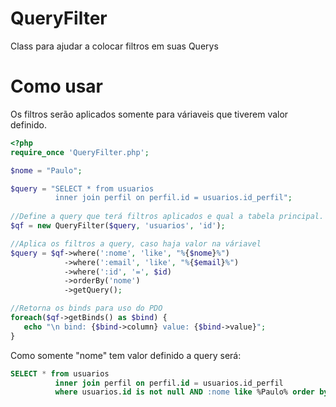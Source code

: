# QueryFilter
Class para ajudar a colocar filtros em suas Querys

# Como usar

Os filtros serão aplicados somente para váriaveis que tiverem valor definido.

```php
<?php
require_once 'QueryFilter.php';

$nome = "Paulo";

$query = "SELECT * from usuarios
          inner join perfil on perfil.id = usuarios.id_perfil";
          
//Define a query que terá filtros aplicados e qual a tabela principal.          
$qf = new QueryFilter($query, 'usuarios', 'id'); 

//Aplica os filtros a query, caso haja valor na váriavel
$query = $qf->where(':nome', 'like', "%{$nome}%")
            ->where(':email', 'like', "%{$email}%")
            ->where(':id', '=', $id)
            ->orderBy('nome')
            ->getQuery();

//Retorna os binds para uso do PDO
foreach($qf->getBinds() as $bind) {
   echo "\n bind: {$bind->column} value: {$bind->value}";
}
```

Como somente "nome" tem valor definido a query será:

```sql
SELECT * from usuarios
          inner join perfil on perfil.id = usuarios.id_perfil 
          where usuarios.id is not null AND :nome like %Paulo% order by nome ASC 
```




